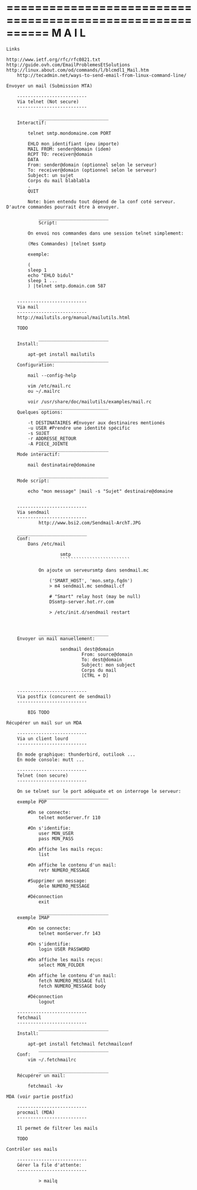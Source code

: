 ==========================================================
                       M A I L
==========================================================
~~~~~~~~~~~~~~~~~~~~~~~~~~
Links
~~~~~~~~~~~~~~~~~~~~~~~~~~
	http://www.ietf.org/rfc/rfc0821.txt
	http://guide.ovh.com/EmailProblemesEtSolutions
	http://linux.about.com/od/commands/l/blcmdl1_Mail.htm
        http://tecadmin.net/ways-to-send-email-from-linux-command-line/

~~~~~~~~~~~~~~~~~~~~~~~~~~
Envoyer un mail (Submission MTA)
~~~~~~~~~~~~~~~~~~~~~~~~~~

        --------------------------
        Via telnet (Not secure)
        --------------------------

                __________________________
		Interactif:

			telnet smtp.mondomaine.com PORT

			EHLO mon_identifiant (peu importe)
			MAIL FROM: sender@domain (idem)
			RCPT TO: receiver@domain
			DATA
			From: sender@domain (optionnel selon le serveur)
			To: receiver@domain (optionnel selon le serveur)
			Subject: un sujet
			Corps du mail blablabla
			.
			QUIT

			Note: bien entendu tout dépend de la conf coté serveur. D'autre commandes pourrait être à envoyer.

                __________________________
                Script:

			On envoi nos commandes dans une session telnet simplement:

			(Mes Commandes) |telnet $smtp

			exemple:

			(
			sleep 1
			echo "EHLO bidul"
			sleep 1 ...
			) |telnet smtp.domain.com 587
		

        --------------------------
        Via mail
        --------------------------
		http://mailutils.org/manual/mailutils.html

		TODO

                __________________________
		Install:

			apt-get install mailutils
                __________________________
		Configuration:

			mail --config-help

			vim /etc/mail.rc
			ou ~/.mailrc

			voir /usr/share/doc/mailutils/examples/mail.rc
                __________________________
		Quelques options:

			-t DESTINATAIRES #Envoyer aux destinaires mentionés
			-u USER #Prendre une identité spécific
			-s SUJET
			-r ADDRESSE_RETOUR
			-A PIECE_JOINTE
                __________________________
		Mode interactif:

			mail destinataire@domaine

                __________________________
		Mode script:

			echo "mon message" |mail -s "Sujet" destinaire@domaine


        --------------------------
        Via sendmail
        --------------------------
                http://www.bsi2.com/Sendmail-ArchT.JPG

        __________________________
		Conf: 
			Dans /etc/mail

                        smtp
                        ``````````````````````````

				On ajoute un serveursmtp dans sendmail.mc
			
					('SMART_HOST', 'mon.smtp.fqdn')
					> m4 sendmail.mc sendmail.cf

					# "Smart" relay host (may be null)
					DSsmtp-server.hot.rr.com

					> /etc/init.d/sendmail restart

			

                __________________________
		Envoyer un mail manuellement:

                        sendmail dest@domain
                                From: source@domain
                                To: dest@domain
                                Subject: mon subject
                                Corps du mail
                                [CTRL + D]

	
        --------------------------
        Via postfix (concurent de sendmail)
        --------------------------

            BIG TODO

~~~~~~~~~~~~~~~~~~~~~~~~~~
Récupérer un mail sur un MDA
~~~~~~~~~~~~~~~~~~~~~~~~~~

        --------------------------
        Via un client lourd
        --------------------------

		En mode graphique: thunderbird, outilook ...
		En mode console: mutt ...

        --------------------------
        Telnet (non secure)
        --------------------------

		On se telnet sur le port adéquate et on interroge le serveur:
                __________________________
		exemple POP

			#On se connecte:
				telnet monServer.fr 110

			#On s'identifie:
				user MON_USER
				pass MON_PASS

			#On affiche les mails reçus:
				list

			#On affiche le contenu d'un mail:
				retr NUMERO_MESSAGE

			#Supprimer un message:
				dele NUMERO_MESSAGE
			
			#Déconnection
				exit

                __________________________
		exemple IMAP

			#On se connecte:
				telnet monServer.fr 143

			#On s'identifie:
				login USER PASSWORD

			#On affiche les mails reçus:
				select MON_FOLDER

			#On affiche le contenu d'un mail:
				fetch NUMERO_MESSAGE full
				fetch NUMERO_MESSAGE body

			#Déconnection
				logout

        --------------------------
        fetchmail
        --------------------------
                __________________________
		Install:

			apt-get install fetchmail fetchmailconf
                __________________________
		Conf:
			vim ~/.fetchmailrc

                __________________________
		Récupérer un mail:
	
			fetchmail -kv

	
~~~~~~~~~~~~~~~~~~~~~~~~~~
MDA (voir partie postfix)
~~~~~~~~~~~~~~~~~~~~~~~~~~
        --------------------------
        procmail (MDA)
        --------------------------

		Il permet de filtrer les mails

		TODO

~~~~~~~~~~~~~~~~~~~~~~~~~~
Contrôler ses mails
~~~~~~~~~~~~~~~~~~~~~~~~~~
        --------------------------
        Gérer la file d'attente:
        --------------------------

                > mailq
